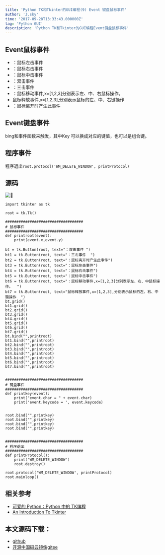 ```yaml
---
title: 'Python TK和Tkinter的GUI编程(9) Event 键盘鼠标事件'
author: 'J.sky'
time: '2017-09-28T13:33:43.000000Z'
tag: 'Python GUI'
description: 'Python TK和Tkinter的GUI编程Event键盘鼠标事件'
---
```


## Event鼠标事件

+ <Button-1>：鼠标左击事件  
+ <Button-2>：鼠标右击事件  
+ <Button-3>：鼠标中击事件  
+ <Double-Button-1>：双击事件  
+ <Triple-Button-1>：三击事件  
+ <Bx-Motion>：鼠标移动事件,x=[1,2,3]分别表示左、中、右鼠标操作。  
+ <ButtonRelease-x>鼠标释放事件,x=[1,2,3],分别表示鼠标的左、中、右键操作  
+ <Leave>：鼠标离开时产生此事件  

## Event键盘事件
bing<Key>和事件函数来触发，其中Key 可以换成对应的键值，也可以是组合键。

## 程序事件

程序退出`root.protocol('WM_DELETE_WINDOW', printProtocol)  `

## 源码

![](https://suiyan.cc/assets/images/media/upload/2017/09/Snip20170928_18.png)

<pre><code class="python">import tkinter as tk

root = tk.Tk()

###################################
# 鼠标事件
###################################
def printroot(event):
    print(event.x,event.y)

bt = tk.Button(root, text="<Double-Button-1>：双击事件 ")
bt1 = tk.Button(root, text="<Triple-Button-1>：三击事件  ")
bt2 = tk.Button(root, text="<Leave>：鼠标离开时产生此事件")
bt3 = tk.Button(root, text="<Button-1>：鼠标左击事件")
bt4 = tk.Button(root, text="<Button-2>：鼠标右击事件")
bt5 = tk.Button(root, text="<Button-3>：鼠标中击事件")
bt6 = tk.Button(root, text="<B1-Motion>：鼠标移动事件,x=[1,2,3]分别表示左、右、中鼠标操作。  ")
bt7 = tk.Button(root, text="<ButtonRelease-2>鼠标释放事件,x=[1,2,3],分别表示鼠标的左、右、中键操作  ")
bt.grid()
bt1.grid()
bt2.grid()
bt3.grid()
bt4.grid()
bt5.grid()
bt6.grid()
bt7.grid()
bt.bind("<Double-Button-1>",printroot)
bt1.bind("<Triple-Button-1>",printroot)
bt2.bind("<Leave>",printroot)
bt3.bind("<Button-1>",printroot)
bt4.bind("<Button-2>",printroot)
bt5.bind("<Button-3>",printroot)
bt6.bind("<B1-Motion>",printroot)
bt7.bind("<ButtonRelease-2>",printroot)


###################################
# 键盘事件
###################################
def printkey(event):
    print("event.char = " + event.char)
    print('event.keycode = ', event.keycode)  


root.bind("<Shift_R>",printkey)
root.bind("<Shift_L>",printkey)
root.bind("<Return>",printkey)
root.bind("<Key>",printkey)


###################################
# 程序退出
###################################
def printProtocol():  
    print('WM_DELETE_WINDOW')  
    root.destroy() 

root.protocol('WM_DELETE_WINDOW', printProtocol)  
root.mainloop()
</code></pre>

## 相关参考

+ [可爱的 Python：Python 中的 TK编程](https://www.ibm.com/developerworks/cn/linux/sdk/python/charm-12/index.html)
+ [An Introduction To Tkinter](http://effbot.org/tkinterbook/tkinter-index.htm)

## 本文源码下载：

+ [github](https://github.com/bosichong/17python.com/tree/master/gui)
+ [开源中国码云镜像gitee](https://gitee.com/J_Sky/17python.com/tree/master/gui)